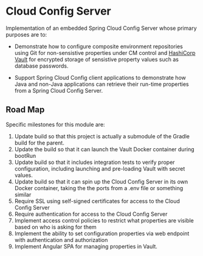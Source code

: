# Cloud Config Server

Implementation of an embedded Spring Cloud Config Server whose primary purposes
are to:

* Demonstrate how to configure composite environment repositories using Git for
non-sensistive properties under CM control and
[HashiCorp Vault](https://www.vaultproject.io/) for encrypted storage of sensistive
property values such as database passwords.

* Support Spring Cloud Config client applications to demonstrate how Java and
non-Java applications can retrieve their run-time properties from a Spring
Cloud Config Server.

## Road Map

Specific milestones for this module are:

1. Update build so that this project is actually a submodule of the Gradle build
for the parent.
1. Update the build so that it can launch the Vault Docker container during bootRun
1. Update build so that it includes integration tests to verify proper configuration,
including launching and pre-loading Vault with secret values.
1. Update build so that it can spin up the Cloud Config Server in its own Docker
container, taking the the ports from a .env file or something similar
1. Require SSL using self-signed certificates for access to the Cloud Config Server
1. Require authentication for access to the Cloud Config Server
1. Implement access control policies to restrict what properties are visible based
on who is asking for them
1. Implement the ability to set configuration properties via web endpoint with
authentication and authorization
1. Implement Angular SPA for managing properties in Vault.
